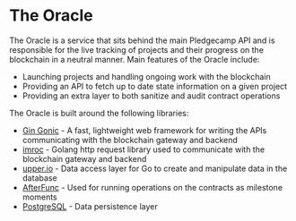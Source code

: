 # The Oracle

The Oracle is a service that sits behind the main Pledgecamp API and is responsible for the live tracking of projects and their progress on the blockchain in a neutral manner. Main features of the Oracle include:

* Launching projects and handling ongoing work with the blockchain
* Providing an API to fetch up to date state information on a given project
* Providing an extra layer to both sanitize and audit contract operations

The Oracle is built around the following libraries:

* [Gin Gonic](https://gin-gonic.com/) - A fast, lightweight web framework for writing the APIs communicating with the blockchain gateway and backend
* [imroc](https://github.com/imroc/req) - Golang http request library used to communicate with the blockchain gateway and backend
* [upper.io](https://upper.io/db.v3/) - Data access layer for Go to create and manipulate data in the database
* [AfterFunc](https://golang.org/pkg/time/#AfterFunc) - Used for running operations on the contracts as milestone moments
* [PostgreSQL](https://www.postgresql.org/) - Data persistence layer
